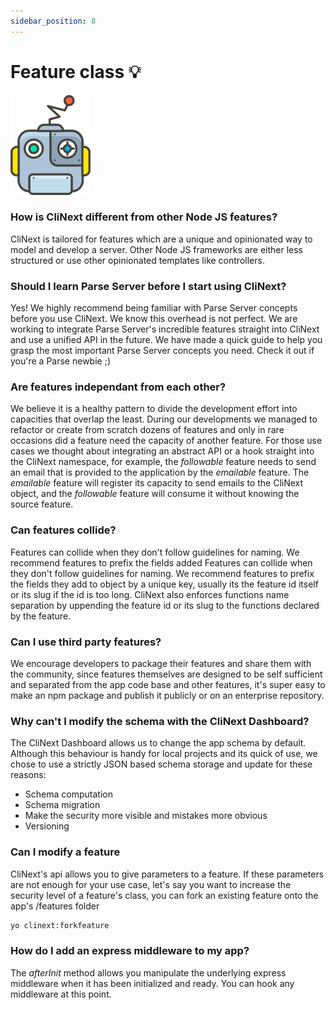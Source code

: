 ```yaml
---
sidebar_position: 8
---
```


# Feature class 💡

![logo](/img/icon.png)

<!-- ## CliNext -->

### How is CliNext different from other Node JS features?
CliNext is tailored for features which are a unique and opinionated way to model and develop a server. Other Node JS frameworks are either less structured or use other opinionated templates like controllers. 

### Should I learn Parse Server before I start using CliNext?
Yes! We highly recommend being familiar with Parse Server concepts before you use CliNext. We know this overhead is not perfect. We are working to integrate Parse Server's incredible features straight into CliNext and use a unified API in the future. We have made a quick guide to help you grasp the most important Parse Server concepts you need. Check it out if you're a Parse newbie ;)

<!-- ## Features -->

### Are features independant from each other?
We believe it is a healthy pattern to divide the development effort into capacities that overlap the least. During our developments we managed to refactor or create from scratch dozens of features and only in rare occasions did a feature need the capacity of another feature. For those use cases we thought about integrating an abstract API or a hook straight into the CliNext namespace, for example, the *followable* feature needs to send an email that is provided to the application by the *emailable* feature. The *emailable* feature will register its capacity to send emails to the CliNext object, and the *followable* feature will consume it without knowing the source feature.

### Can features collide?
Features can collide when they don't follow guidelines for naming. We recommend features to prefix the fields added 
Features can collide when they don't follow guidelines for naming. We recommend features to prefix the fields they add to object by a unique key, usually its the feature id itself or its slug if the id is too long. CliNext also enforces functions name separation by uppending the feature id or its slug to the functions declared by the feature.

### Can I use third party features?
We encourage developers to package their features and share them with the community, since features themselves are designed to be self sufficient and separated from the app code base and other features, it's super easy to make an npm package and publish it publicly or on an enterprise repository. 

### Why can't I modify the schema with the CliNext Dashboard?
The CliNext Dashboard allows us to change the app schema by default. Although this behaviour is handy for local projects and its quick of use, we chose to use a strictly JSON based schema storage and update for these reasons:
- Schema computation
- Schema migration
- Make the security more visible and mistakes more obvious
- Versioning

### Can I modify a feature
CliNext's api allows you to give parameters to a feature.
If these parameters are not enough for your use case, let's say you want to increase the security level of a feature's class, you can fork an existing feature onto the app's /features folder

```bash
yo clinext:forkfeature
```

### How do I add an express middleware to my app?
The *afterInit* method allows you manipulate the underlying express middleware when it has been initialized and ready. You can hook any middleware at this point.